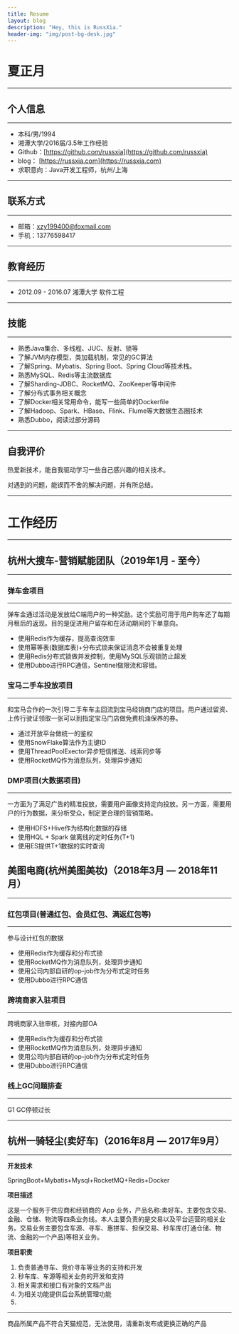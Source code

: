```yaml
---
title: Resume
layout: blog
description: "Hey, this is RussXia."
header-img: "img/post-bg-desk.jpg"
---
```

# 夏正月
------
## 个人信息
------
- 本科/男/1994 
- 湘潭大学/2016届/3.5年工作经验
- Github：[https://github.com/russxia](https://github.com/russxia)
- blog： [https://russxia.com](https://russxia.com)
- 求职意向：Java开发工程师，杭州/上海

------

## 联系方式
------
- 邮箱：xzy199400@foxmail.com
- 手机：13776598417

------

## 教育经历
------
- 2012.09 - 2016.07   湘潭大学  软件工程

------

## 技能
------
- 熟悉Java集合、多线程、JUC、反射、锁等
- 了解JVM内存模型，类加载机制，常见的GC算法
- 了解Spring、Mybatis、Spring Boot、Spring Cloud等技术栈。
- 熟悉MySQL、Redis等主流数据库
- 了解Sharding-JDBC、RocketMQ、ZooKeeper等中间件
- 了解分布式事务相关概念
- 了解Docker相关常用命令，能写一些简单的Dockerfile
- 了解Hadoop、Spark、HBase、Flink、Flume等大数据生态圈技术
- 熟悉Dubbo，阅读过部分源码

------

## 自我评价
热爱新技术，能自我驱动学习一些自己感兴趣的相关技术。

对遇到的问题，能锲而不舍的解决问题，并有所总结。

------

# 工作经历
------

## 杭州大搜车-营销赋能团队（2019年1月 - 至今）
------
### 弹车金项目
------
弹车金通过活动是发放给C端用户的一种奖励。这个奖励可用于用户购车还了每期月租后的返现。目的是促进用户留存和在活动期间的下单意向。

+ 使用Redis作为缓存，提高查询效率
+ 使用幂等表(数据库表)+分布式锁来保证消息不会被重复处理
+ 使用Redis分布式锁做并发控制，使用MySQL乐观锁防止超发
+ 使用Dubbo进行RPC通信，Sentinel做限流和容错。

### 宝马二手车投放项目
------
和宝马合作的一次引导二手车车主回流到宝马经销商门店的项目。用户通过留资、上传行驶证领取一张可以到指定宝马门店做免费机油保养的券。

+ 通过开放平台做统一的鉴权
+ 使用SnowFlake算法作为主键ID
+ 使用ThreadPoolExector异步短信推送、线索同步等
+ 使用RocketMQ作为消息队列，处理异步通知


### DMP项目(大数据项目)
------
一方面为了满足广告的精准投放，需要用户画像支持定向投放。另一方面，需要用户的行为数据，来分析受众，制定更合理的营销策略。

+ 使用HDFS+Hive作为结构化数据的存储
+ 使用HQL + Spark 做离线的定时任务(T+1)
+ 使用ES提供T+1数据的实时查询


## 美图电商(杭州美图美妆)（2018年3月 — 2018年11月）
------
### 红包项目(普通红包、会员红包、满返红包等)
------
参与设计红包的数据

+ 使用Redis作为缓存和分布式锁
+ 使用RocketMQ作为消息队列，处理异步通知
+ 使用公司内部自研的op-job作为分布式定时任务
+ 使用Dubbo进行RPC通信

### 跨境商家入驻项目
------
跨境商家入驻审核，对接内部OA

+ 使用Redis作为缓存和分布式锁
+ 使用RocketMQ作为消息队列，处理异步通知
+ 使用公司内部自研的op-job作为分布式定时任务
+ 使用Dubbo进行RPC通信

### 线上GC问题排查
------
G1 GC停顿过长

------

## 杭州一骑轻尘(卖好车)（2016年8月 — 2017年9月）
------
**开发技术**

SpringBoot+Mybatis+Mysql+RocketMQ+Redis+Docker

**项目描述**

这是一个服务于供应商和经销商的 App 业务，产品名称:卖好车。主要包含交易、金融、仓储、物流等四条业务线。本人主要负责的是交易以及平台运营的相关业务。交易业务主要包含车源、寻车、惠拼车、担保交易、秒车库(打通仓储、物流、金融的一个产品)等相关业务。

**项目职责**

1. 负责普通寻车、竞价寻车等业务的支持和开发
2. 秒车库、车源等相关业务的开发和支持 
3. 相关需求和接口有对象的文档产出 
4. 为相关功能提供后台系统管理功能
5. 

------

商品所属产品不符合天猫规范，无法使用，请重新发布或更换正确的产品